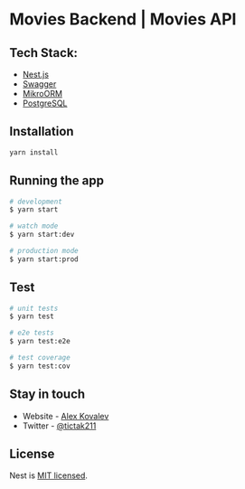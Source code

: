 # Movies Backend | Movies API

## Tech Stack:
- [Nest.js](https://nestjs.com/)
- [Swagger](https://swagger.io/)
- [MikroORM](https://mikro-orm.io/)
- [PostgreSQL](https://www.postgresql.org/)

## Installation

```bash
yarn install
```

## Running the app

```bash
# development
$ yarn start

# watch mode
$ yarn start:dev

# production mode
$ yarn start:prod
```

## Test

```bash
# unit tests
$ yarn test

# e2e tests
$ yarn test:e2e

# test coverage
$ yarn test:cov
```

## Stay in touch

- Website - [Alex Kovalev](https://tictak21.github.io/gh-portfolio)
- Twitter - [@tictak211](https://twitter.com/tictak211)

## License

Nest is [MIT licensed](LICENSE).
